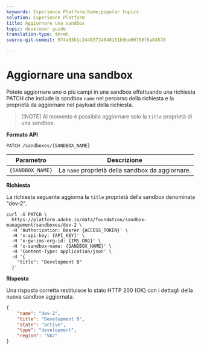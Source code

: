 ```yaml
---
keywords: Experience Platform;home;popular topics
solution: Experience Platform
title: Aggiornare una sandbox
topic: developer guide
translation-type: tm+mt
source-git-commit: 974e93b1c24493734848151b9be00758f6a84578

---
```



# Aggiornare una sandbox

Potete aggiornare uno o più campi in una sandbox effettuando una richiesta PATCH che include la sandbox `name` nel percorso della richiesta e la proprietà da aggiornare nel payload della richiesta.

>[!NOTE] Al momento è possibile aggiornare solo la `title` proprietà di una sandbox.

**Formato API**

```http
PATCH /sandboxes/{SANDBOX_NAME}
```

| Parametro | Descrizione |
| --- | --- |
| `{SANDBOX_NAME}` | La `name` proprietà della sandbox da aggiornare. |

**Richiesta**

La richiesta seguente aggiorna la `title` proprietà della sandbox denominata &quot;dev-2&quot;.

```shell
curl -X PATCH \
  https://platform.adobe.io/data/foundation/sandbox-management/sandboxes/dev-2 \
  -H 'Authorization: Bearer {ACCESS_TOKEN}' \
  -H 'x-api-key: {API_KEY}' \
  -H 'x-gw-ims-org-id: {IMS_ORG}' \
  -H 'x-sandbox-name: {SANDBOX_NAME}' \
  -H 'Content-Type: application/json' \
  -d '{
    "title": "Development B"
  }'
```

**Risposta**

Una risposta corretta restituisce lo stato HTTP 200 (OK) con i dettagli della nuova sandbox aggiornata.

```json
{
    "name": "dev-2",
    "title": "Development B",
    "state": "active",
    "type": "development",
    "region": "VA7"
}
```
